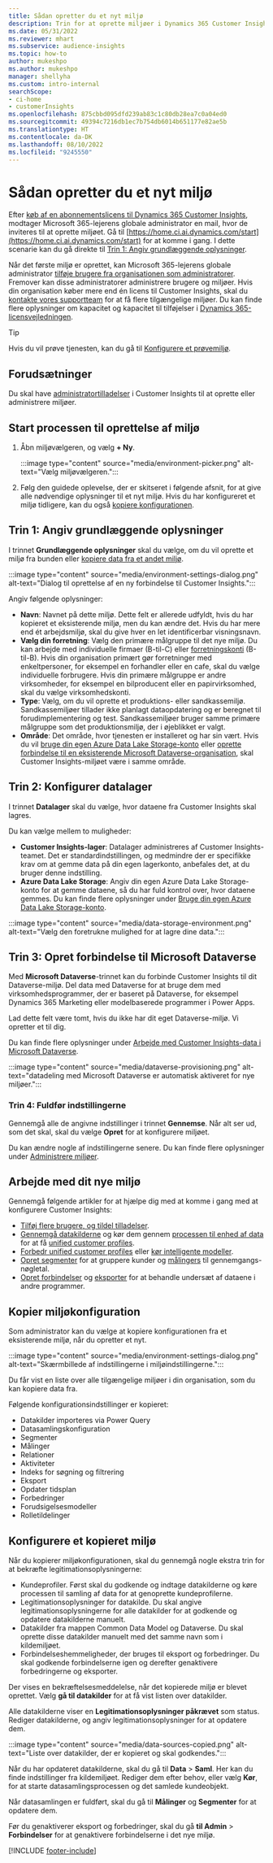 ```yaml
---
title: Sådan opretter du et nyt miljø
description: Trin for at oprette miljøer i Dynamics 365 Customer Insights.
ms.date: 05/31/2022
ms.reviewer: mhart
ms.subservice: audience-insights
ms.topic: how-to
author: mukeshpo
ms.author: mukeshpo
manager: shellyha
ms.custom: intro-internal
searchScope:
- ci-home
- customerInsights
ms.openlocfilehash: 875cbbd095dfd239ab83c1c80db28ea7c0a04ed0
ms.sourcegitcommit: 49394c7216db1ec7b754db6014b651177e82ae5b
ms.translationtype: HT
ms.contentlocale: da-DK
ms.lasthandoff: 08/10/2022
ms.locfileid: "9245550"
---
```

# <a name="how-to-create-a-new-environment"></a>Sådan opretter du et nyt miljø

Efter [køb af en abonnementslicens til Dynamics 365 Customer Insights](paid-license.md), modtager Microsoft 365-lejerens globale administrator en mail, hvor de inviteres til at oprette miljøet. Gå til [https://home.ci.ai.dynamics.com/start](https://home.ci.ai.dynamics.com/start) for at komme i gang. I dette scenarie kan du gå direkte til [Trin 1: Angiv grundlæggende oplysninger](#step-1-provide-basic-information).

Når det første miljø er oprettet, kan Microsoft 365-lejerens globale administrator [tilføje brugere fra organisationen som administratorer](permissions.md). Fremover kan disse administratorer administrere brugere og miljøer. Hvis din organisation køber mere end én licens til Customer Insights, skal du [kontakte vores supportteam](https://go.microsoft.com/fwlink/?linkid=2079641) for at få flere tilgængelige miljøer. Du kan finde flere oplysninger om kapacitet og kapacitet til tilføjelser i [Dynamics 365-licensvejledningen](https://go.microsoft.com/fwlink/?LinkId=866544).

> [!TIP]
> Hvis du vil prøve tjenesten, kan du gå til [Konfigurere et prøvemiljø](trial-signup.md).

## <a name="prerequisites"></a>Forudsætninger

Du skal have [administratortilladelser](permissions.md) i Customer Insights til at oprette eller administrere miljøer.

## <a name="start-the-environment-creation-process"></a>Start processen til oprettelse af miljø

1. Åbn miljøvælgeren, og vælg **+ Ny**.
  
   :::image type="content" source="media/environment-picker.png" alt-text="Vælg miljøvælgeren.":::

1. Følg den guidede oplevelse, der er skitseret i følgende afsnit, for at give alle nødvendige oplysninger til et nyt miljø. Hvis du har konfigureret et miljø tidligere, kan du også [kopiere konfigurationen](#copy-the-environment-configuration).

## <a name="step-1-provide-basic-information"></a>Trin 1: Angiv grundlæggende oplysninger

I trinnet **Grundlæggende oplysninger** skal du vælge, om du vil oprette et miljø fra bunden eller [kopiere data fra et andet miljø](#copy-the-environment-configuration).

   :::image type="content" source="media/environment-settings-dialog.png" alt-text="Dialog til oprettelse af en ny forbindelse til Customer Insights.":::

Angiv følgende oplysninger:

- **Navn**: Navnet på dette miljø. Dette felt er allerede udfyldt, hvis du har kopieret et eksisterende miljø, men du kan ændre det. Hvis du har mere end ét arbejdsmiljø, skal du give hver en let identificerbar visningsnavn.
- **Vælg din forretning**: Vælg den primære målgruppe til det nye miljø. Du kan arbejde med individuelle firmaer (B-til-C) eller [forretningskonti](work-with-business-accounts.md) (B-til-B). Hvis din organisation primært gør forretninger med enkeltpersoner, for eksempel en forhandler eller en cafe, skal du vælge individuelle forbrugere. Hvis din primære målgruppe er andre virksomheder, for eksempel en bilproducent eller en papirvirksomhed, skal du vælge virksomhedskonti.
- **Type**: Vælg, om du vil oprette et produktions- eller sandkassemiljø. Sandkassemiljøer tillader ikke planlagt dataopdatering og er beregnet til forudimplementering og test. Sandkassemiljøer bruger samme primære målgruppe som det produktionsmiljø, der i øjeblikket er valgt.
- **Område**: Det område, hvor tjenesten er installeret og har sin vært. Hvis du vil [bruge din egen Azure Data Lake Storage-konto](own-data-lake-storage.md) eller [oprette forbindelse til en eksisterende Microsoft Dataverse-organisation](customer-insights-dataverse.md), skal Customer Insights-miljøet være i samme område.

## <a name="step-2-configure-data-storage"></a>Trin 2: Konfigurer datalager

I trinnet **Datalager** skal du vælge, hvor dataene fra Customer Insights skal lagres.

Du kan vælge mellem to muligheder:

- **Customer Insights-lager**: Datalager administreres af Customer Insights-teamet. Det er standardindstillingen, og medmindre der er specifikke krav om at gemme data på din egen lagerkonto, anbefales det, at du bruger denne indstilling.
- **Azure Data Lake Storage**: Angiv din egen Azure Data Lake Storage-konto for at gemme dataene, så du har fuld kontrol over, hvor dataene gemmes. Du kan finde flere oplysninger under [Bruge din egen Azure Data Lake Storage-konto](own-data-lake-storage.md).

:::image type="content" source="media/data-storage-environment.png" alt-text="Vælg den foretrukne mulighed for at lagre dine data.":::

## <a name="step-3-connect-to-microsoft-dataverse"></a>Trin 3: Opret forbindelse til Microsoft Dataverse

Med **Microsoft Dataverse**-trinnet kan du forbinde Customer Insights til dit Dataverse-miljø. Del data med Dataverse for at bruge dem med virksomhedsprogrammer, der er baseret på Dataverse, for eksempel Dynamics 365 Marketing eller modelbaserede programmer i Power Apps.

Lad dette felt være tomt, hvis du ikke har dit eget Dataverse-miljø. Vi opretter et til dig.

Du kan finde flere oplysninger under [Arbejde med Customer Insights-data i Microsoft Dataverse](customer-insights-dataverse.md).

:::image type="content" source="media/dataverse-provisioning.png" alt-text="datadeling med Microsoft Dataverse er automatisk aktiveret for nye miljøer.":::

### <a name="step-4-finalize-the-settings"></a>Trin 4: Fuldfør indstillingerne

Gennemgå alle de angivne indstillinger i trinnet **Gennemse**. Når alt ser ud, som det skal, skal du vælge **Opret** for at konfigurere miljøet.

Du kan ændre nogle af indstillingerne senere. Du kan finde flere oplysninger under [Administrere miljøer](manage-environments.md).

## <a name="work-with-your-new-environment"></a>Arbejde med dit nye miljø

Gennemgå følgende artikler for at hjælpe dig med at komme i gang med at konfigurere Customer Insights:

- [Tilføj flere brugere, og tildel tilladelser](permissions.md).
- [Gennemgå datakilderne](data-sources.md) og kør dem gennem [processen til enhed af data](data-unification.md) for at få [unified customer profiles](customer-profiles.md).
- [Forbedr unified customer profiles](enrichment-hub.md) eller [kør intelligente modeller](predictions-overview.md).
- [Opret segmenter](segments.md) for at gruppere kunder og [målingers](measures.md) til gennemgangs-nøgletal.
- [Opret forbindelser](connections.md) og [eksporter](export-destinations.md) for at behandle undersæt af dataene i andre programmer.

## <a name="copy-the-environment-configuration"></a>Kopier miljøkonfiguration

Som administrator kan du vælge at kopiere konfigurationen fra et eksisterende miljø, når du opretter et nyt.

:::image type="content" source="media/environment-settings-dialog.png" alt-text="Skærmbillede af indstillingerne i miljøindstillingerne.":::

Du får vist en liste over alle tilgængelige miljøer i din organisation, som du kan kopiere data fra.

Følgende konfigurationsindstillinger er kopieret:

- Datakilder importeres via Power Query
- Datasamlingskonfiguration
- Segmenter
- Målinger
- Relationer
- Aktiviteter
- Indeks for søgning og filtrering
- Eksport
- Opdater tidsplan
- Forbedringer
- Forudsigelsesmodeller
- Rolletildelinger

## <a name="set-up-a-copied-environment"></a>Konfigurere et kopieret miljø

Når du kopierer miljøkonfigurationen, skal du gennemgå nogle ekstra trin for at bekræfte legitimationsoplysningerne:

- Kundeprofiler. Først skal du godkende og indtage datakilderne og køre processen til samling af data for at genoprette kundeprofilerne.
- Legitimationsoplysninger for datakilde. Du skal angive legitimationsoplysningerne for alle datakilder for at godkende og opdatere datakilderne manuelt.
- Datakilder fra mappen Common Data Model og Dataverse. Du skal oprette disse datakilder manuelt med det samme navn som i kildemiljøet.
- Forbindelseshemmeligheder, der bruges til eksport og forbedringer. Du skal godkende forbindelserne igen og derefter genaktivere forbedringerne og eksporter.

Der vises en bekræftelsesmeddelelse, når det kopierede miljø er blevet oprettet. Vælg **gå til datakilder** for at få vist listen over datakilder.

Alle datakilderne viser en **Legitimationsoplysninger påkrævet** som status. Rediger datakilderne, og angiv legitimationsoplysninger for at opdatere dem.

:::image type="content" source="media/data-sources-copied.png" alt-text="Liste over datakilder, der er kopieret og skal godkendes.":::

Når du har opdateret datakilderne, skal du gå til **Data** > **Saml**. Her kan du finde indstillinger fra kildemiljøet. Rediger dem efter behov, eller vælg **Kør**, for at starte datasamlingsprocessen og det samlede kundeobjekt.

Når datasamlingen er fuldført, skal du gå til **Målinger** og **Segmenter** for at opdatere dem.

Før du genaktiverer eksport og forbedringer, skal du gå **til Admin** > **Forbindelser** for at genaktivere forbindelserne i det nye miljø.

[!INCLUDE [footer-include](includes/footer-banner.md)]
